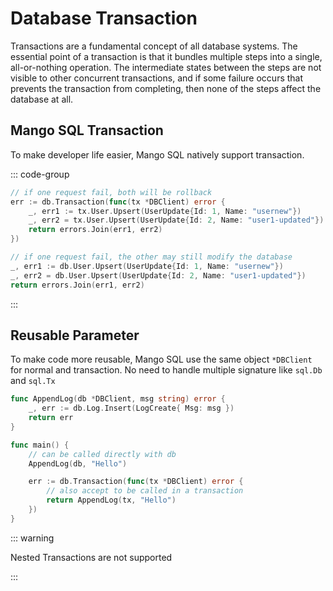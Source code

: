 # Database Transaction

Transactions are a fundamental concept of all database systems. The essential point of a transaction is that it bundles multiple steps into a single, all-or-nothing operation. The intermediate states between the steps are not visible to other concurrent transactions, and if some failure occurs that prevents the transaction from completing, then none of the steps affect the database at all.

## Mango SQL Transaction

To make developer life easier, Mango SQL natively support transaction.

::: code-group

```go [With Transaction]
// if one request fail, both will be rollback
err := db.Transaction(func(tx *DBClient) error {
    _, err1 := tx.User.Upsert(UserUpdate{Id: 1, Name: "usernew"})
	_, err2 = tx.User.Upsert(UserUpdate{Id: 2, Name: "user1-updated"})
    return errors.Join(err1, err2)
})
```

```go [Without Transaction]
// if one request fail, the other may still modify the database
_, err1 := db.User.Upsert(UserUpdate{Id: 1, Name: "usernew"})
_, err2 = db.User.Upsert(UserUpdate{Id: 2, Name: "user1-updated"})
return errors.Join(err1, err2)
```

:::

## Reusable Parameter

To make code more reusable, Mango SQL use the same object `*DBClient` for normal and transaction.
No need to handle multiple signature like `sql.Db` and `sql.Tx`

```go 
func AppendLog(db *DBClient, msg string) error {
    _, err := db.Log.Insert(LogCreate{ Msg: msg })
    return err
}

func main() {
    // can be called directly with db
    AppendLog(db, "Hello")

    err := db.Transaction(func(tx *DBClient) error {
        // also accept to be called in a transaction
        return AppendLog(tx, "Hello")
    })
}
```

::: warning

Nested Transactions are not supported

:::